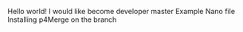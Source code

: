 Hello world! I would like become developer master
Example Nano file
Installing p4Merge
on the branch
